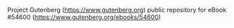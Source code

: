 Project Gutenberg (https://www.gutenberg.org) public repository for
eBook #54600 (https://www.gutenberg.org/ebooks/54600)
